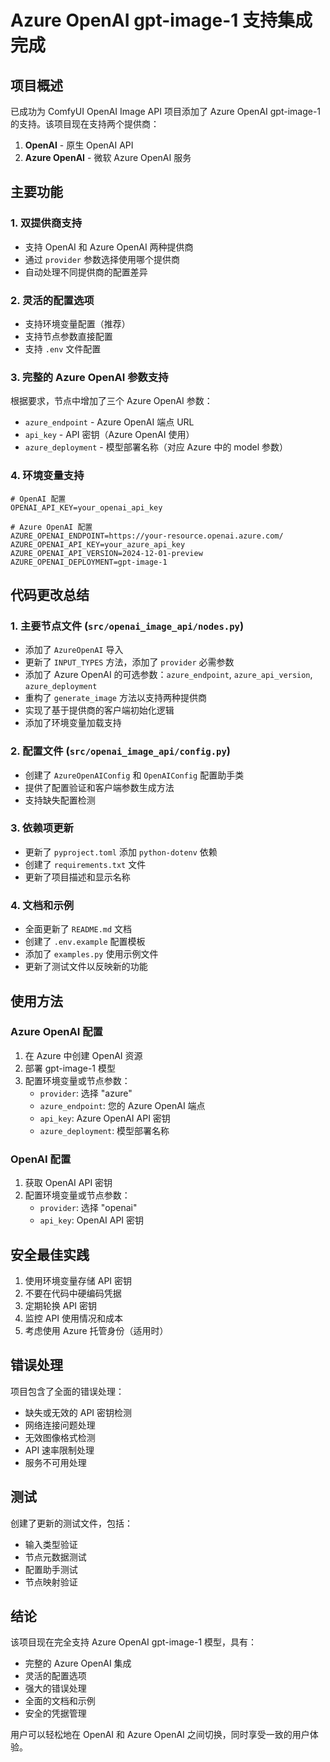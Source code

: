 # Azure OpenAI gpt-image-1 支持集成完成

## 项目概述

已成功为 ComfyUI OpenAI Image API 项目添加了 Azure OpenAI gpt-image-1 的支持。该项目现在支持两个提供商：

1. **OpenAI** - 原生 OpenAI API
2. **Azure OpenAI** - 微软 Azure OpenAI 服务

## 主要功能

### 1. 双提供商支持
- 支持 OpenAI 和 Azure OpenAI 两种提供商
- 通过 `provider` 参数选择使用哪个提供商
- 自动处理不同提供商的配置差异

### 2. 灵活的配置选项
- 支持环境变量配置（推荐）
- 支持节点参数直接配置
- 支持 `.env` 文件配置

### 3. 完整的 Azure OpenAI 参数支持
根据要求，节点中增加了三个 Azure OpenAI 参数：
- `azure_endpoint` - Azure OpenAI 端点 URL
- `api_key` - API 密钥（Azure OpenAI 使用）
- `azure_deployment` - 模型部署名称（对应 Azure 中的 model 参数）

### 4. 环境变量支持
```env
# OpenAI 配置
OPENAI_API_KEY=your_openai_api_key

# Azure OpenAI 配置
AZURE_OPENAI_ENDPOINT=https://your-resource.openai.azure.com/
AZURE_OPENAI_API_KEY=your_azure_api_key
AZURE_OPENAI_API_VERSION=2024-12-01-preview
AZURE_OPENAI_DEPLOYMENT=gpt-image-1
```

## 代码更改总结

### 1. 主要节点文件 (`src/openai_image_api/nodes.py`)
- 添加了 `AzureOpenAI` 导入
- 更新了 `INPUT_TYPES` 方法，添加了 `provider` 必需参数
- 添加了 Azure OpenAI 的可选参数：`azure_endpoint`, `azure_api_version`, `azure_deployment`
- 重构了 `generate_image` 方法以支持两种提供商
- 实现了基于提供商的客户端初始化逻辑
- 添加了环境变量加载支持

### 2. 配置文件 (`src/openai_image_api/config.py`)
- 创建了 `AzureOpenAIConfig` 和 `OpenAIConfig` 配置助手类
- 提供了配置验证和客户端参数生成方法
- 支持缺失配置检测

### 3. 依赖项更新
- 更新了 `pyproject.toml` 添加 `python-dotenv` 依赖
- 创建了 `requirements.txt` 文件
- 更新了项目描述和显示名称

### 4. 文档和示例
- 全面更新了 `README.md` 文档
- 创建了 `.env.example` 配置模板
- 添加了 `examples.py` 使用示例文件
- 更新了测试文件以反映新的功能

## 使用方法

### Azure OpenAI 配置
1. 在 Azure 中创建 OpenAI 资源
2. 部署 gpt-image-1 模型
3. 配置环境变量或节点参数：
   - `provider`: 选择 "azure"
   - `azure_endpoint`: 您的 Azure OpenAI 端点
   - `api_key`: Azure OpenAI API 密钥
   - `azure_deployment`: 模型部署名称

### OpenAI 配置
1. 获取 OpenAI API 密钥
2. 配置环境变量或节点参数：
   - `provider`: 选择 "openai"
   - `api_key`: OpenAI API 密钥

## 安全最佳实践

1. 使用环境变量存储 API 密钥
2. 不要在代码中硬编码凭据
3. 定期轮换 API 密钥
4. 监控 API 使用情况和成本
5. 考虑使用 Azure 托管身份（适用时）

## 错误处理

项目包含了全面的错误处理：
- 缺失或无效的 API 密钥检测
- 网络连接问题处理
- 无效图像格式检测
- API 速率限制处理
- 服务不可用处理

## 测试

创建了更新的测试文件，包括：
- 输入类型验证
- 节点元数据测试
- 配置助手测试
- 节点映射验证

## 结论

该项目现在完全支持 Azure OpenAI gpt-image-1 模型，具有：
- 完整的 Azure OpenAI 集成
- 灵活的配置选项
- 强大的错误处理
- 全面的文档和示例
- 安全的凭据管理

用户可以轻松地在 OpenAI 和 Azure OpenAI 之间切换，同时享受一致的用户体验。
